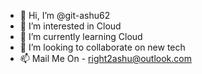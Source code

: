 - 👋 Hi, I’m @git-ashu62
- 👀 I’m interested in Cloud
- 🌱 I’m currently learning Cloud
- 💞️ I’m looking to collaborate on new tech
- 📫 Mail Me On - right2ashu@outlook.com

<!---
git-ashu62/git-ashu62 is a ✨ special ✨ repository because its `README.md` (this file) appears on your GitHub profile.
You can click the Preview link to take a look at your changes.
--->
